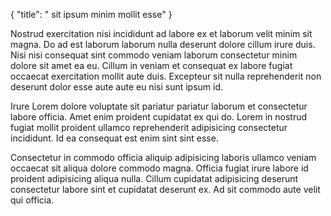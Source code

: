 {
  "title": " sit ipsum minim mollit esse"
}

Nostrud exercitation nisi incididunt ad labore ex et laborum velit minim sit magna. Do ad est laborum laborum nulla deserunt dolore cillum irure duis. Nisi nisi consequat sint commodo veniam laborum consectetur minim dolore sit amet ea eu. Cillum in veniam et consequat ex labore fugiat occaecat exercitation mollit aute duis. Excepteur sit nulla reprehenderit non deserunt dolor esse aute aute eu nisi sunt ipsum id.

Irure Lorem dolore voluptate sit pariatur pariatur laborum et consectetur labore officia. Amet enim proident cupidatat ex qui do. Lorem in nostrud fugiat mollit proident ullamco reprehenderit adipisicing consectetur incididunt. Id ea consequat est enim sint sint esse.

Consectetur in commodo officia aliquip adipisicing laboris ullamco veniam occaecat sit aliqua dolore commodo magna. Officia fugiat irure labore id proident adipisicing aliqua nulla. Cillum cupidatat adipisicing deserunt consectetur labore sint et cupidatat deserunt ex. Ad sit commodo aute velit qui officia.